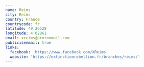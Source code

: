 ```yaml
---
name: Reims
city: Reims
country: France
countrycode: fr
latitude: 49.26528
longitude: 4.02861
email: xreims@protonmail.com
publiciseemail: true
links:
  facebook: 'https://www.facebook.com/XReims'
  website: 'https://extinctionrebellion.fr/branches/reims/'
---
```


